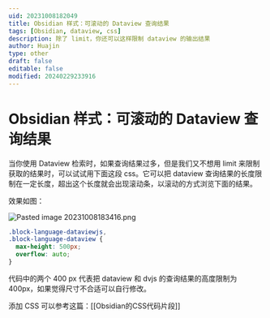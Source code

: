 ```yaml
---
uid: 20231008182049
title: Obsidian 样式：可滚动的 Dataview 查询结果
tags: [Obsidian, dataview, css]
description: 除了 limit，你还可以这样限制 dataview 的输出结果
author: Huajin
type: other
draft: false
editable: false
modified: 20240229233916
---
```


# Obsidian 样式：可滚动的 Dataview 查询结果

当你使用 Dataview 检索时，如果查询结果过多，但是我们又不想用 limit 来限制获取的结果时，可以试试用下面这段 css。它可以把 dataview 查询结果的长度限制在一定长度，超出这个长度就会出现滚动条，以滚动的方式浏览下面的结果。

效果如图：

![Pasted image 20231008183416.png](https://cdn.pkmer.cn/images/Pasted%20image%2020231008183416.png!pkmer)

```css
.block-language-dataviewjs,
.block-language-dataview {
  max-height: 500px;
  overflow: auto;
}
```

代码中的两个 400 px 代表把 dataview 和 dvjs 的查询结果的高度限制为 400px，如果觉得尺寸不合适可以自行修改。

添加 CSS 可以参考这篇：[[Obsidian的CSS代码片段]]
